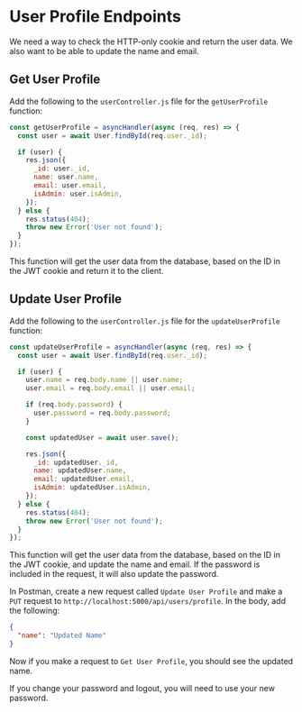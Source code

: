 # User Profile Endpoints

We need a way to check the HTTP-only cookie and return the user data. We also want to be able to update the name and email.

## Get User Profile

Add the following to the `userController.js` file for the `getUserProfile` function:

```js
const getUserProfile = asyncHandler(async (req, res) => {
  const user = await User.findById(req.user._id);

  if (user) {
    res.json({
      _id: user._id,
      name: user.name,
      email: user.email,
      isAdmin: user.isAdmin,
    });
  } else {
    res.status(404);
    throw new Error('User not found');
  }
});
```

This function will get the user data from the database, based on the ID in the JWT cookie and return it to the client.

## Update User Profile

Add the following to the `userController.js` file for the `updateUserProfile` function:

```js
const updateUserProfile = asyncHandler(async (req, res) => {
  const user = await User.findById(req.user._id);

  if (user) {
    user.name = req.body.name || user.name;
    user.email = req.body.email || user.email;

    if (req.body.password) {
      user.password = req.body.password;
    }

    const updatedUser = await user.save();

    res.json({
      _id: updatedUser._id,
      name: updatedUser.name,
      email: updatedUser.email,
      isAdmin: updatedUser.isAdmin,
    });
  } else {
    res.status(404);
    throw new Error('User not found');
  }
});
```

This function will get the user data from the database, based on the ID in the JWT cookie, and update the name and email. If the password is included in the request, it will also update the password.

In Postman, create a new request called `Update User Profile` and make a `PUT` request to `http://localhost:5000/api/users/profile`. In the body, add the following:

```json
{
  "name": "Updated Name"
}
```

Now if you make a request to `Get User Profile`, you should see the updated name.

If you change your password and logout, you will need to use your new password.

